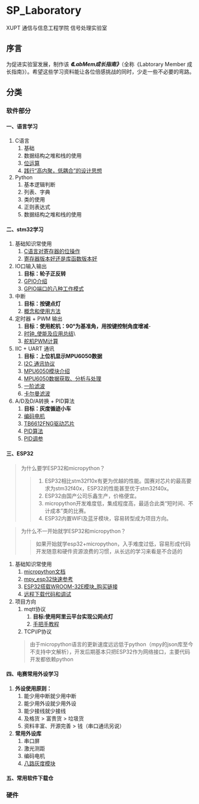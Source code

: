 # SP_Laboratory
XUPT 通信与信息工程学院 信号处理实验室 
## 序言
为促进实验室发展，制作该 ***《LabMem成长指南》***（全称《Labtorary Member 成长指南》）。希望这些学习资料能让各位倍感挑战的同时，少走一些不必要的弯路。
## 分类

### 软件部分

#### 一、语言学习

1. C语言
   1. 基础
   2. 数据结构之堆和栈的使用
   3. [位运算](https://blog.csdn.net/hzf0701/article/details/117359478)
   4. [践行“高内聚，低耦合”的设计思想](https://www.zhihu.com/question/347264877)
2. Python
   1. 基本逻辑判断
   2. 列表、字典
   3. 类的使用
   4. 正则表达式
   5. 数据结构之堆和栈的使用

#### 二、stm32学习
1. 基础知识常使用
   1. [C语言对寄存器的位操作](https://blog.csdn.net/qixjocd12345/article/details/108304967)
   2. [寄存器版本好还是库函数版本好](https://blog.csdn.net/qq_35656655/article/details/119850030)
2. IO口输入输出
   1. **目标：轮子正反转**
   2. [GPIO介绍](https://blog.csdn.net/qq_44016222/article/details/123206403)
   3. [GPIO端口的八种工作模式](https://blog.csdn.net/k666499436/article/details/123845466?spm=1001.2014.3001.5501)
3. 中断
   1. **目标：按键点灯**
   2. [概念和使用方法](https://blog.csdn.net/qq_43572058/article/details/114550295)
4. 定时器 + PWM 输出 
   1. **目标：使用舵机：90°为基准角，用按键控制角度增减**-
   2. [时钟_使能及应用总结](https://blog.csdn.net/he__yuan/article/details/78821355)\
   3. [舵机PWM计算](https://blog.csdn.net/weixin_45930808/article/details/119117499#t1)
5. IIC + UART 通讯
   1. **目标：上位机显示MPU6050数据**
   2. [I2C 通讯协议](https://doc.embedfire.com/module/module_tutorial/zh/latest/Module_Manual/iic_class/iic.html)
   3. [MPU6050模块介绍](https://doc.embedfire.com/module/module_tutorial/zh/latest/Module_Manual/iic_class/mpu6050.html)
   4. [MPU6050数据获取、分析与处理](https://zhuanlan.zhihu.com/p/20082486)
   5. [一阶滤波](https://blog.csdn.net/bhniunan/article/details/104592806)
   6. [卡尔曼滤波](https://blog.csdn.net/weixin_44020886/article/details/105985860)
6. A/D及D/A转换 + PID算法
   1. **目标：灰度循迹小车**
   2. [编码电机](https://blog.csdn.net/cyj972628089/article/details/112852960)
   3. [TB6612FNG驱动芯片](https://blog.csdn.net/cyj972628089/article/details/112851786)
   4. [PID算法](https://blog.csdn.net/weixin_45751396/article/details/119721939)
   5. [PID调参](https://blog.csdn.net/wb790238030/article/details/92809538)

#### 三、ESP32
>为什么要学ESP32和micropython？
   >>1. ESP32相比stm32f10x有更为优越的性能。国赛对芯片的最高要求为stm32f40x，ESP32的性能甚至优于stm32f40x。
   >>2. ESP32由国产公司乐鑫生产，价格便宜。
   >>3. micropython开发难度低，集成程度高，最适合此类“短时间、不计成本”类的比赛。
   >>4. ESP32内置WIFI及蓝牙模块，容易转型成为项目方向。

>为什么不一开始就学ESP32和micropython？
   >>如果开始就学esp32+micropython，入手难度过低，容易形成代码开发随意和硬件资源浪费的习惯，从长远的学习来看是不合适的   

1. 基础知识常使用 
   1. [micropython文档](http://micropython.com.cn/en/latet/index-2.html)
   2. [mpy_esp32快速参考](http://micropython.com.cn/en/latet/esp32/quickref.html)
   3. [ESP32搭载WROOM-32E模块_购买链接](https://item.taobao.com/item.htm?_u=u20e5ma4kq6aea&id=672885629326&spm=a1z09.2.0.0.51a42e8dUHKo8X+)
   4. [远程下载代码和调试](https://www.bing.com/search?q=thonny+webrepl&form=ANNTH1&refig=6630dcf206ee4588bcc5e1eb16eb747c&pc=U531&adppc=EDGEESS&pqasv=thonny+web&pqlth=10&assgl=14&sgcn=thonny+webrepl&sgtpv=UT&swbcn=10&smvpcn=0&cvid=6630dcf206ee4588bcc5e1eb16eb747c&clckatsg=1&hsmssg=0)
2. 项目方向
   1. mqtt协议
      1. **目标:使用阿里云平台实现公网点灯**
      2. [手把手教程](https://blog.csdn.net/weixin_42089940/article/details/123012744)
   2. TCP\IP协议
   >由于micropython语言的更新速度远远低于python（mpy的json库至今不支持中文解析），开发后期基本只把ESP32作为网络接口，主要代码开发都依赖python

#### 四、电赛常用外设学习
1. **外设使用原则：** 
   1. 能少用中断就少用中断
   2. 能少用外设就少用外设
   3. 能少接线就少接线
   4. 及格货 > 富贵货 > 垃圾货
   5. 资料丰富、开源完善 > 钱（串口通讯另说）
2. **常用外设库**
   1. 串口屏 
   3. 激光测距
   4. 编码电机
   5. [八路灰度模块](https://github.com/AVA022hallo/SP_Laboratory/blob/main/gray_soft_ii2.py)
#### 五、常用软件下载仓

### 硬件


